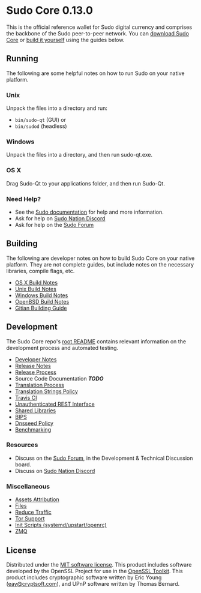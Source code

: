 Sudo Core 0.13.0
=====================

This is the official reference wallet for Sudo digital currency and comprises the backbone of the Sudo peer-to-peer network. You can [download Sudo Core](https://www.cryptosudo.eu/downloads/) or [build it yourself](#building) using the guides below.

Running
---------------------
The following are some helpful notes on how to run Sudo on your native platform.

### Unix

Unpack the files into a directory and run:

- `bin/sudo-qt` (GUI) or
- `bin/sudod` (headless)

### Windows

Unpack the files into a directory, and then run sudo-qt.exe.

### OS X

Drag Sudo-Qt to your applications folder, and then run Sudo-Qt.

### Need Help?

* See the [Sudo documentation](https://cryptosudo.atlassian.net/wiki/display/DOC)
for help and more information.
* Ask for help on [Sudo Nation Discord](http://cryptosudo.eu/chat)
* Ask for help on the [Sudo Forum](https://cryptosudo.eu/forum)

Building
---------------------
The following are developer notes on how to build Sudo Core on your native platform. They are not complete guides, but include notes on the necessary libraries, compile flags, etc.

- [OS X Build Notes](build-osx.md)
- [Unix Build Notes](build-unix.md)
- [Windows Build Notes](build-windows.md)
- [OpenBSD Build Notes](build-openbsd.md)
- [Gitian Building Guide](gitian-building.md)

Development
---------------------
The Sudo Core repo's [root README](/README.md) contains relevant information on the development process and automated testing.

- [Developer Notes](developer-notes.md)
- [Release Notes](release-notes.md)
- [Release Process](release-process.md)
- Source Code Documentation ***TODO***
- [Translation Process](translation_process.md)
- [Translation Strings Policy](translation_strings_policy.md)
- [Travis CI](travis-ci.md)
- [Unauthenticated REST Interface](REST-interface.md)
- [Shared Libraries](shared-libraries.md)
- [BIPS](bips.md)
- [Dnsseed Policy](dnsseed-policy.md)
- [Benchmarking](benchmarking.md)

### Resources
* Discuss on the [Sudo Forum](https://cryptosudo.eu/forum), in the Development & Technical Discussion board.
* Discuss on [Sudo Nation Discord](http://cryptosudo.eu/chat)

### Miscellaneous
- [Assets Attribution](assets-attribution.md)
- [Files](files.md)
- [Reduce Traffic](reduce-traffic.md)
- [Tor Support](tor.md)
- [Init Scripts (systemd/upstart/openrc)](init.md)
- [ZMQ](zmq.md)

License
---------------------
Distributed under the [MIT software license](/COPYING).
This product includes software developed by the OpenSSL Project for use in the [OpenSSL Toolkit](https://www.openssl.org/). This product includes
cryptographic software written by Eric Young ([eay@cryptsoft.com](mailto:eay@cryptsoft.com)), and UPnP software written by Thomas Bernard.
